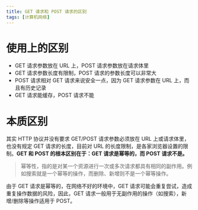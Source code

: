 ```yaml
---
title: GET 请求和 POST 请求的区别
tags: [计算机网络]
---
```


# 使用上的区别

- GET 请求参数放在 URL 上，POST 请求参数放在请求体里
- GET 请求参数长度有限制，POST 请求的参数长度可以非常大
- POST 请求相对 GET 请求来说安全一点，因为 GET 请求参数在 URL 上，而且有历史记录
- GET 请求能缓存，POST 请求不能

# 本质区别

其实 HTTP 协议并没有要求 GET/POST 请求参数必须放在 URL 上或请求体里，也没有规定 GET 请求的长度，目前对 URL 的长度限制，是各家浏览器设置的限制。**GET 和 POST 的根本区别在于：GET 请求是幂等的，而 POST 请求不是。**

> 幂等性，指的是对某一个资源进行一次或多次请求都具有相同的副作用。例如搜索就是一个幂等的操作，而删除、新增则不是一个幂等操作。

由于 GET 请求是幂等的，在网络不好的环境中，GET 请求可能会重复尝试，造成重复操作数据的风险，因此，GET 请求一般用于无副作用的操作（如搜索），新增/删除等操作适用于 POST。
